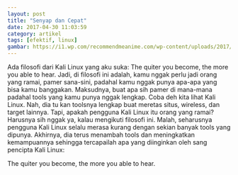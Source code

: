 ```yaml
---
layout: post
title: "Senyap dan Cepat"
date: 2017-04-30 11:03:59
category: artikel
tags: [efektif, linux]
gambar: https://i1.wp.com/recommendmeanime.com/wp-content/uploads/2017/06/best-fist-fighting-martial-arts-anime.jpg?fit=816%2C454&ssl=1
---
```


Ada filosofi dari Kali Linux yang aku suka: The quiter you become, the more you able to hear. Jadi, di filosofi ini adalah, kamu nggak perlu jadi orang yang ramai, pamer sana-sini, padahal kamu nggak punya apa-apa yang bisa kamu banggakan. Maksudnya, buat apa sih pamer di mana-mana padahal tools yang kamu punya nggak lengkap. Coba deh kita lihat Kali Linux. Nah, dia tu kan toolsnya lengkap buat meretas situs, wireless, dan target lainnya. Tapi, apakah pengguna Kali Linux itu orang yang ramai? Harusnya sih nggak ya, kalau mengikuti filosofi ini. Malah, seharusnya pengguna Kali Linux selalu merasa kurang dengan sekian banyak tools yang dipunya. Akhirnya, dia terus menambah tools dan meningkatkan kemampuannya sehingga tercapailah apa yang diinginkan oleh sang pencipta Kali Linux:

The quiter you become, the more you able to hear.
